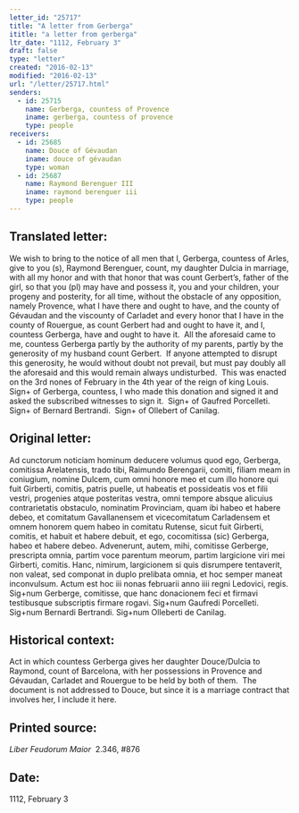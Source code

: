 ```yaml
---
letter_id: "25717"
title: "A letter from Gerberga"
ititle: "a letter from gerberga"
ltr_date: "1112, February 3"
draft: false
type: "letter"
created: "2016-02-13"
modified: "2016-02-13"
url: "/letter/25717.html"
senders:
  - id: 25715
    name: Gerberga, countess of Provence
    iname: gerberga, countess of provence
    type: people
receivers:
  - id: 25685
    name: Douce of Gévaudan
    iname: douce of gévaudan
    type: woman
  - id: 25687
    name: Raymond Berenguer III
    iname: raymond berenguer iii
    type: people
---
```

<h2> Translated letter:</h2><p>We wish to bring to the notice of all men that I, Gerberga, countess of Arles, give to you (s), Raymond Berenguer, count, my daughter Dulcia in marriage, with all my honor and with that honor that was count Gerbert’s, father of the girl, so that you (pl) may have and possess it, you and your children, your progeny and posterity, for all time, without the obstacle of any opposition, namely Provence, what I have there and ought to have, and the county of Gévaudan and the viscounty of Carladet and every honor that I have in the county of Rouergue, as count Gerbert had and ought to have it, and I, countess Gerberga, have and ought to have it.&nbsp; All the aforesaid came to me, countess Gerberga partly by the authority of my parents, partly by the generosity of my husband count Gerbert.&nbsp; If anyone attempted to disrupt this generosity, he would without doubt not prevail, but must pay doubly all the aforesaid and this would remain always undisturbed.&nbsp; This was enacted on the 3rd nones of February in the 4th year of the reign of king Louis.&nbsp; Sign+ of Gerberga, countess, I who made this donation and signed it and asked the subscribed witnesses to sign it.&nbsp; Sign+ of Gaufred Porcelleti.&nbsp; Sign+ of Bernard Bertrandi.&nbsp; Sign+ of Ollebert of Canilag.</p><h2 class="mt-4"> Original letter:</h2><p>Ad cunctorum noticiam hominum deducere volumus quod ego, Ger­berga, comitissa Arelatensis, trado tibi, Raimundo Berengarii, comiti, filiam meam in coniugium, nomine Dulcem, cum omni honore meo et cum illo honore qui fuit Girberti, comitis, patris puelle, ut habeatis et possideatis vos et filii vestri, progenies atque posteritas vestra, omni tem­pore absque alicuius contrarietatis obstaculo, nominatim Provinciam, quam ibi habeo et habere debeo, et comitatum Gavallanensem et vicecomitatum Carladensem et omnem honorem quem habeo in comitatu Rutense, sicut fuit Girberti, comitis, et habuit et habere debuit, et ego, cocomitissa (sic) Gerberga, habeo et habere debeo. Advenerunt, autem, mihi, comitisse Gerberge, prescripta omnia, partim voce parentum meorum, partim largicione viri mei Girberti, comitis. Hanc, nimirum, largicionem si quis disrumpere tentaverit, non valeat, sed componat in duplo prelibata omnia, et hoc semper maneat inconvulsum. Actum est hoc iii nonas februarii anno iiii regni Ledovici, regis. Sig+num Gerberge, comitisse, que hanc donacionem feci et firmavi testibusque subscriptis firmare rogavi. Sig+num Gaufredi Porcelleti. Sig+num Bernardi Ber­trandi. Sig+num Olleberti de Canilag.</p><h2 class="mt-4"> Historical context:</h2><p>Act in which countess Gerberga gives her daughter Douce/Dulcia to Raymond, count of Barcelona, with her possessions in Provence and Gévaudan, Carladet and Rouergue to be held by both of them. &nbsp;The document is not addressed to Douce, but since it is a marriage contract that involves her, I include it here.</p><h2 class="mt-4"> Printed source:</h2><p><em>Liber Feudorum Maior</em>&nbsp; 2.346, #876</p><h2 class="mt-4"> Date:</h2>1112, February 3